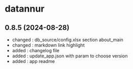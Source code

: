 # datannur

## 0.8.5 (2024-08-28)

- changed : db_source/config.xlsx section about_main
- changed : markdown link highlight
- added : changelog file
- added : update_app.json with param to choose version
- added : app readme
